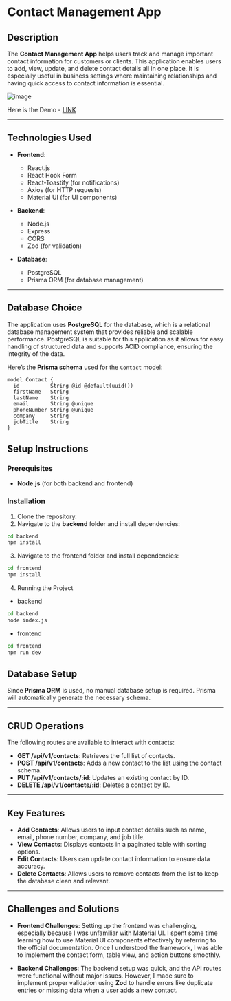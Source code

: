 # Contact Management App

## Description

The **Contact Management App** helps users track and manage important contact information for customers or clients. This application enables users to add, view, update, and delete contact details all in one place. It is especially useful in business settings where maintaining relationships and having quick access to contact information is essential.

![image](https://github.com/user-attachments/assets/26e87a78-cff9-45e3-a9ff-3e47e5f3b03e)


Here is the Demo - [LINK](https://www.loom.com/share/8580890742494204b4e7e113f18f6583?sid=e61c7c3c-c9fd-4420-b41f-f070e9ff6713)

---

## Technologies Used

- **Frontend**:
  - React.js
  - React Hook Form
  - React-Toastify (for notifications)
  - Axios (for HTTP requests)
  - Material UI (for UI components)

- **Backend**:
  - Node.js
  - Express
  - CORS
  - Zod (for validation)

- **Database**:
  - PostgreSQL
  - Prisma ORM (for database management)

---

## Database Choice

The application uses **PostgreSQL** for the database, which is a relational database management system that provides reliable and scalable performance. PostgreSQL is suitable for this application as it allows for easy handling of structured data and supports ACID compliance, ensuring the integrity of the data.

Here’s the **Prisma schema** used for the `Contact` model:

```prisma
model Contact {
  id          String @id @default(uuid())
  firstName   String
  lastName    String
  email       String @unique
  phoneNumber String @unique
  company     String
  jobTitle    String
}
```
## Setup Instructions

### Prerequisites
- **Node.js** (for both backend and frontend)

### Installation

1. Clone the repository.
2. Navigate to the **backend** folder and install dependencies:

```bash
cd backend
npm install
```
3. Navigate to the frontend folder and install dependencies:
```bash
cd frontend
npm install
```
4. Running the Project
 - backend
```bash
cd backend
node index.js
```
 - frontend
```bash
cd frontend
npm run dev
```

## Database Setup

Since **Prisma ORM** is used, no manual database setup is required. Prisma will automatically generate the necessary schema.

---

## CRUD Operations

The following routes are available to interact with contacts:

- **GET /api/v1/contacts**: Retrieves the full list of contacts.
- **POST /api/v1/contacts**: Adds a new contact to the list using the contact schema.
- **PUT /api/v1/contacts/:id**: Updates an existing contact by ID.
- **DELETE /api/v1/contacts/:id**: Deletes a contact by ID.

---

## Key Features

- **Add Contacts**: Allows users to input contact details such as name, email, phone number, company, and job title.
- **View Contacts**: Displays contacts in a paginated table with sorting options.
- **Edit Contacts**: Users can update contact information to ensure data accuracy.
- **Delete Contacts**: Allows users to remove contacts from the list to keep the database clean and relevant.

---

## Challenges and Solutions

- **Frontend Challenges**: Setting up the frontend was challenging, especially because I was unfamiliar with Material UI. I spent some time learning how to use Material UI components effectively by referring to the official documentation. Once I understood the framework, I was able to implement the contact form, table view, and action buttons smoothly.

- **Backend Challenges**: The backend setup was quick, and the API routes were functional without major issues. However, I made sure to implement proper validation using **Zod** to handle errors like duplicate entries or missing data when a user adds a new contact.



